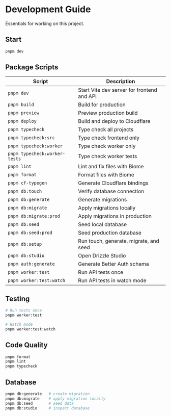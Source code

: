 # Development Guide

Essentials for working on this project.

## Start

```bash
pnpm dev
```

## Package Scripts

| Script | Description |
| --- | --- |
| `pnpm dev` | Start Vite dev server for frontend and API |
| `pnpm build` | Build for production |
| `pnpm preview` | Preview production build |
| `pnpm deploy` | Build and deploy to Cloudflare |
| `pnpm typecheck` | Type check all projects |
| `pnpm typecheck:src` | Type check frontend only |
| `pnpm typecheck:worker` | Type check worker only |
| `pnpm typecheck:worker-tests` | Type check worker tests |
| `pnpm lint` | Lint and fix files with Biome |
| `pnpm format` | Format files with Biome |
| `pnpm cf-typegen` | Generate Cloudflare bindings |
| `pnpm db:touch` | Verify database connection |
| `pnpm db:generate` | Generate migrations |
| `pnpm db:migrate` | Apply migrations locally |
| `pnpm db:migrate:prod` | Apply migrations in production |
| `pnpm db:seed` | Seed local database |
| `pnpm db:seed:prod` | Seed production database |
| `pnpm db:setup` | Run touch, generate, migrate, and seed |
| `pnpm db:studio` | Open Drizzle Studio |
| `pnpm auth:generate` | Generate Better Auth schema |
| `pnpm worker:test` | Run API tests once |
| `pnpm worker:test:watch` | Run API tests in watch mode |

## Testing

```bash
# Run tests once
pnpm worker:test

# Watch mode
pnpm worker:test:watch
```

## Code Quality

```bash
pnpm format
pnpm lint
pnpm typecheck
```

## Database

```bash
pnpm db:generate   # create migration
pnpm db:migrate    # apply migration locally
pnpm db:seed       # seed data
pnpm db:studio     # inspect database
```

